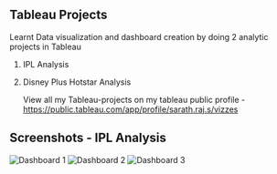 ## Tableau Projects

Learnt Data visualization and dashboard creation by doing 2 analytic projects in Tableau

1. IPL Analysis
2. Disney Plus Hotstar Analysis

   View all my Tableau-projects on my tableau public profile -
   https://public.tableau.com/app/profile/sarath.raj.s/vizzes

## Screenshots - IPL Analysis
![Dashboard 1](https://github.com/user-attachments/assets/c7decc4c-dab3-4e9e-bf4e-00b0c6a9f6a5)
![Dashboard 2](https://github.com/user-attachments/assets/44df7092-69dc-4744-b062-e0feaf04e70a)
![Dashboard 3](https://github.com/user-attachments/assets/5127ad72-c72f-47d3-b038-25ced7adba93)

